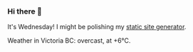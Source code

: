 ### Hi there :wave:

It's Wednesday! I might be polishing my [static site generator](https://github.com/bewuethr/pandoc-bash-blog).

Weather in Victoria BC: overcast, at +6°C.

